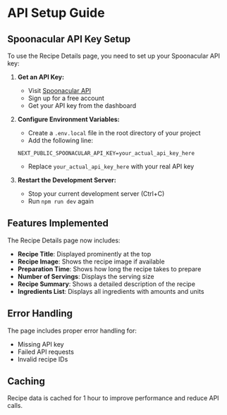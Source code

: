 # API Setup Guide

## Spoonacular API Key Setup

To use the Recipe Details page, you need to set up your Spoonacular API key:

1. **Get an API Key:**

   - Visit [Spoonacular API](https://spoonacular.com/food-api)
   - Sign up for a free account
   - Get your API key from the dashboard

2. **Configure Environment Variables:**

   - Create a `.env.local` file in the root directory of your project
   - Add the following line:

   ```
   NEXT_PUBLIC_SPOONACULAR_API_KEY=your_actual_api_key_here
   ```

   - Replace `your_actual_api_key_here` with your real API key

3. **Restart the Development Server:**
   - Stop your current development server (Ctrl+C)
   - Run `npm run dev` again

## Features Implemented

The Recipe Details page now includes:

- **Recipe Title**: Displayed prominently at the top
- **Recipe Image**: Shows the recipe image if available
- **Preparation Time**: Shows how long the recipe takes to prepare
- **Number of Servings**: Displays the serving size
- **Recipe Summary**: Shows a detailed description of the recipe
- **Ingredients List**: Displays all ingredients with amounts and units

## Error Handling

The page includes proper error handling for:

- Missing API key
- Failed API requests
- Invalid recipe IDs

## Caching

Recipe data is cached for 1 hour to improve performance and reduce API calls.
